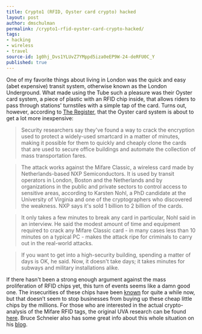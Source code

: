 ```yaml
---
title: Crypto1 (RFID, Oyster card crypto) hacked
layout: post
author: dmschulman
permalink: /crypto1-rfid-oyster-card-crypto-hacked/
tags:
- hacking
- wireless
- travel
source-id: 1g0hj_Dvs1YLUvZ7YMppd5iza0eEP9W-24-deRFU0C_Y
published: true
---
```

One of my favorite things about living in London was the quick and easy (abet expensive) transit system, otherwise known as the London Underground. What made using the Tube such a pleasure was their Oyster card system, a piece of plastic with an RFID chip inside, that allows riders to pass through stations' turnstiles with a simple tap of the card. Turns out, however, according to [The Register](http://www.theregister.co.uk/2008/03/12/mifare_classic_smartcard_crack/), that the Oyster card system is about to get a lot more inexpensive:

> Security researchers say they've found a way to crack the encryption used to protect a widely-used smartcard in a matter of minutes, making it possible for them to quickly and cheaply clone the cards that are used to secure office buildings and automate the collection of mass transportation fares.

> The attack works against the Mifare Classic, a wireless card made by Netherlands-based NXP Semiconductors. It is used by transit operators in London, Boston and the Netherlands and by organizations in the public and private sectors to control access to sensitive areas, according to Karsten Nohl, a PhD candidate at the University of Virginia and one of the cryptographers who discovered the weakness. NXP says it's sold 1 billion to 2 billion of the cards.

> It only takes a few minutes to break any card in particular, Nohl said in an interview. He said the modest amount of time and equipment required to crack any Mifare Classic card - in many cases less than 10 minutes on a typical PC - makes the attack ripe for criminals to carry out in the real-world attacks.

> If you want to get into a high-security building, spending a matter of days is OK, he said. Now, it doesn't take days; it takes minutes for subways and military installations alike.

If there hasn't been a strong enough argument against the mass proliferation of RFID chips yet, this turn of events seems like a damn good one. The insecurities of these chips have been [known](http://www.wired.com/wired/archive/14.05/rfid.html) for quite a while now, but that doesn’t seem to stop businesses from buying up these cheap little chips by the millions. For those who are interested in the actual crypto-analysis of the Mifare RFID tags, the original UVA research can be found [here](http://www.cs.virginia.edu/~kn5f/Mifare.Cryptanalysis.htm). Bruce Schneier also has some great info about this whole situation on his [blog](http://www.schneier.com/blog/archives/2008/03/london_tube_sma.html).

